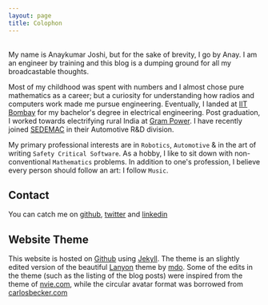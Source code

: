 ```yaml
---
layout: page
title: Colophon
---
```

<br>
My name is Anaykumar Joshi, but for the sake of brevity, I go by Anay. I am an engineer by training and this blog is a dumping ground for all my broadcastable thoughts.

Most of my childhood was spent with numbers and I almost chose pure mathematics as a career; but a curiosity for understanding how radios and computers work made me pursue engineering. Eventually, I landed at [IIT Bombay](http://www.iitb.ac.in) for my bachelor's degree in electrical engineering. Post graduation, I worked towards electrifying rural India at <a href="http://www.grampower.com">Gram Power</a>. I have recently joined [SEDEMAC](http://www.sedemac.com) in their Automotive R&D division.

My primary professional interests are in `Robotics`, `Automotive` & in the art of writing `Safety Critical Software`. As a hobby, I like to sit down with non-conventional `Mathematics` problems. In addition to one's profession, I believe every person should follow an art: I follow `Music`. 

## Contact

You can catch me on [github](http://github.com/anayjoshi), [twitter](http://twitter.com/AnaykumarJoshi) and [linkedin](https://in.linkedin.com/pub/anaykumar-joshi/5b/407/334)

## Website Theme

This website is hosted on [Github](http://github.com) using [Jekyll](). The theme is an slightly edited version of the beautiful [Lanyon](http://lanyon.getpoole.com/) theme by [mdo](http://markdotto.com/). Some of the edits in the theme (such as the listing of the blog posts) were inspired from the theme of [nvie.com](http://nvie.com), while the circular avatar format was borrowed from [carlosbecker.com](http://carlosbecker.com)



